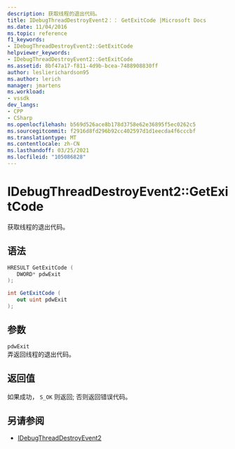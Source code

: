 ```yaml
---
description: 获取线程的退出代码。
title: IDebugThreadDestroyEvent2：： GetExitCode |Microsoft Docs
ms.date: 11/04/2016
ms.topic: reference
f1_keywords:
- IDebugThreadDestroyEvent2::GetExitCode
helpviewer_keywords:
- IDebugThreadDestroyEvent2::GetExitCode
ms.assetid: 8bf47a17-f811-4d9b-bcea-7488908830ff
author: leslierichardson95
ms.author: lerich
manager: jmartens
ms.workload:
- vssdk
dev_langs:
- CPP
- CSharp
ms.openlocfilehash: b569d526ace8b178d3758e62e36895f5ec0262c5
ms.sourcegitcommit: f2916d8fd296b92cc402597d1d1eecda4f6cccbf
ms.translationtype: MT
ms.contentlocale: zh-CN
ms.lasthandoff: 03/25/2021
ms.locfileid: "105086828"
---
```

# <a name="idebugthreaddestroyevent2getexitcode"></a>IDebugThreadDestroyEvent2::GetExitCode
获取线程的退出代码。

## <a name="syntax"></a>语法

```cpp
HRESULT GetExitCode ( 
   DWORD* pdwExit
);
```

```csharp
int GetExitCode ( 
   out uint pdwExit
);
```

## <a name="parameters"></a>参数
`pdwExit`\
弄返回线程的退出代码。

## <a name="return-value"></a>返回值
 如果成功， `S_OK` 则返回; 否则返回错误代码。

## <a name="see-also"></a>另请参阅
- [IDebugThreadDestroyEvent2](../../../extensibility/debugger/reference/idebugthreaddestroyevent2.md)
